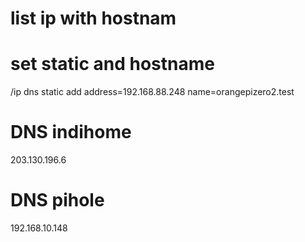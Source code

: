 # list ip with hostnam


# set static and hostname
/ip dns static add address=192.168.88.248 name=orangepizero2.test



# DNS indihome
203.130.196.6

# DNS pihole
192.168.10.148